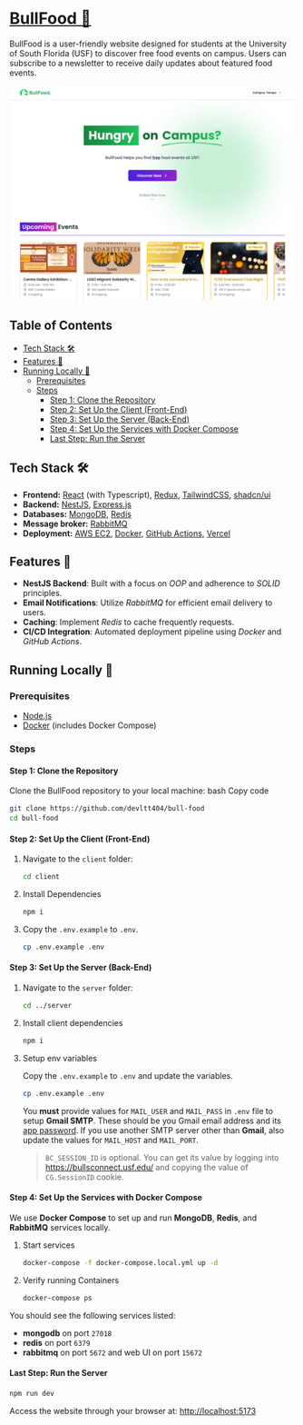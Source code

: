 # [BullFood 🍔](https://bullfood.devltt.site/)

BullFood is a user-friendly website designed for students at the University of South Florida (USF) to discover free food events on campus. Users can subscribe to a newsletter to receive daily updates about featured food events.

[![BullFood](./screenshot.png)](https://bullfood.devltt.site/)

## Table of Contents

- [Tech Stack 🛠️](#tech-stack-🛠️)
- [Features 🚀](#features-🚀)
- [Running Locally 🧪](#running-locally-🧪)
  - [Prerequisites](#prerequisites)
  - [Steps](#steps)
    - [Step 1: Clone the Repository](#step-1-clone-the-repository)
    - [Step 2: Set Up the Client (Front-End)](#step-2-set-up-the-client-front-end)
    - [Step 3: Set Up the Server (Back-End)](#step-3-set-up-the-server-back-end)
    - [Step 4: Set Up the Services with Docker Compose](#step-4-set-up-the-services-with-docker-compose)
    - [Last Step: Run the Server](#last-step-run-the-server)

## Tech Stack 🛠️

- **Frontend:** [React](https://react.dev/) (with Typescript), [Redux](https://redux.js.org/), [TailwindCSS](https://tailwindcss.com/), [shadcn/ui](https://ui.shadcn.com/)
- **Backend:** [NestJS](https://nestjs.com/), [Express.js](https://expressjs.com/)
- **Databases:** [MongoDB](https://www.mongodb.com/), [Redis](https://redis.io/)
- **Message broker:** [RabbitMQ](https://www.rabbitmq.com/)
- **Deployment:** [AWS EC2](https://aws.amazon.com/ec2/), [Docker](https://www.docker.com/), [GitHub Actions](https://github.com/features/actions), [Vercel](https://vercel.com/)

## Features 🚀

- **NestJS Backend**: Built with a focus on _OOP_ and adherence to _SOLID_ principles.
- **Email Notifications**: Utilize _RabbitMQ_ for efficient email delivery to users.
- **Caching**: Implement _Redis_ to cache frequently requests.
- **CI/CD Integration**: Automated deployment pipeline using _Docker_ and _GitHub Actions_.

## Running Locally 🧪

### Prerequisites

- [Node.js](https://nodejs.org/en)
- [Docker](https://www.docker.com/) (includes Docker Compose)

### Steps

#### Step 1: Clone the Repository

Clone the BullFood repository to your local machine: bash Copy code

```bash
git clone https://github.com/devltt404/bull-food
cd bull-food
```

#### Step 2: Set Up the Client (Front-End)

1. Navigate to the `client` folder:

   ```bash
   cd client
   ```

2. Install Dependencies

   ```bash
   npm i
   ```

3. Copy the `.env.example` to `.env`.

   ```bash
   cp .env.example .env
   ```

#### Step 3: Set Up the Server (Back-End)

1. Navigate to the `server` folder:

   ```bash
   cd ../server
   ```

2. Install client dependencies

   ```bash
   npm i
   ```

3. Setup env variables

   Copy the `.env.example` to `.env` and update the variables.

   ```bash
   cp .env.example .env
   ```

   You **must** provide values for `MAIL_USER` and `MAIL_PASS` in `.env` file to setup **Gmail SMTP**. These should be you Gmail email address and its [app password](https://support.google.com/mail/answer/185833?hl=en&ref_topic=3394217&sjid=5299481938873946335-NA). If you use another SMTP server other than **Gmail**, also update the values for `MAIL_HOST` and `MAIL_PORT`.

   > `BC_SESSION_ID` is optional. You can get its value by logging into https://bullsconnect.usf.edu/ and copying the value of `CG.SessionID` cookie.

#### Step 4: Set Up the Services with Docker Compose

We use **Docker Compose** to set up and run **MongoDB**, **Redis**, and **RabbitMQ** services locally.

1. Start services

   ```bash
   docker-compose -f docker-compose.local.yml up -d
   ```

2. Verify running Containers

   ```bash
   docker-compose ps
   ```

You should see the following services listed:

- **mongodb** on port `27018`
- **redis** on port `6379`
- **rabbitmq** on port `5672` and web UI on port `15672`

#### Last Step: Run the Server

```bash
npm run dev
```

Access the website through your browser at: [http://localhost:5173](http://localhost:5173)
